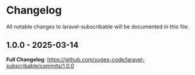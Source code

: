 # Changelog

All notable changes to laravel-subscribable will be documented in this file.

## 1.0.0 - 2025-03-14

**Full Changelog**: https://github.com/yuges-code/laravel-subscribable/commits/1.0.0
